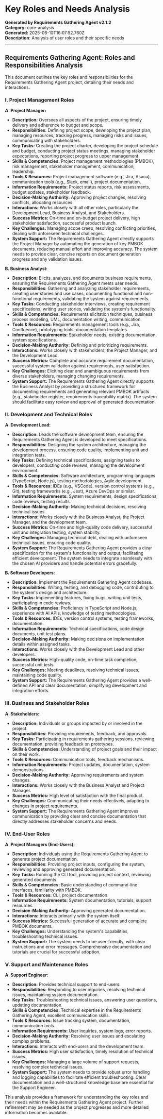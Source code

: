 # Key Roles and Needs Analysis

**Generated by Requirements Gathering Agent v2.1.2**  
**Category:** core-analysis  
**Generated:** 2025-06-10T16:07:52.760Z  
**Description:** Analysis of user roles and their specific needs

---

## Requirements Gathering Agent: Roles and Responsibilities Analysis

This document outlines the key roles and responsibilities for the Requirements Gathering Agent project, detailing their needs and interactions.

### I. Project Management Roles

**A. Project Manager:**

* **Description:** Oversees all aspects of the project, ensuring timely delivery and adherence to budget and scope.
* **Responsibilities:** Defining project scope, developing the project plan, managing resources, tracking progress, managing risks and issues, communicating with stakeholders.
* **Key Tasks:**  Creating the project charter, developing the project schedule and budget, conducting project status meetings, managing stakeholder expectations, reporting project progress to upper management.
* **Skills & Competencies:** Project management methodologies (PMBOK), risk management, stakeholder management, communication, leadership.
* **Tools & Resources:** Project management software (e.g., Jira, Asana), communication tools (e.g., Slack, email), project documentation.
* **Information Requirements:** Project status reports, risk assessments, budget updates, stakeholder feedback.
* **Decision-Making Authority:** Approving project changes, resolving conflicts, allocating resources.
* **Interactions:**  Works closely with all other roles, particularly the Development Lead, Business Analyst, and Stakeholders.
* **Success Metrics:** On-time and on-budget project delivery, high stakeholder satisfaction, successful product launch.
* **Key Challenges:** Managing scope creep, resolving conflicting priorities, dealing with unforeseen technical challenges.
* **System Support:** The Requirements Gathering Agent directly supports the Project Manager by automating the generation of key PMBOK documents, reducing manual effort and improving accuracy.  The system needs to provide clear, concise reports on document generation progress and any validation issues.


**B. Business Analyst:**

* **Description:**  Elicits, analyzes, and documents business requirements, ensuring the Requirements Gathering Agent meets user needs.
* **Responsibilities:** Gathering and analyzing stakeholder requirements, creating user stories and use cases, documenting functional and non-functional requirements, validating the system against requirements.
* **Key Tasks:** Conducting stakeholder interviews, creating requirement specifications, writing user stories, validating the system's functionality.
* **Skills & Competencies:** Requirements elicitation techniques, business process modeling, UML, documentation writing, communication.
* **Tools & Resources:** Requirements management tools (e.g., Jira, Confluence), prototyping tools, documentation templates.
* **Information Requirements:** Stakeholder needs, existing documentation, system specifications.
* **Decision-Making Authority:** Defining and prioritizing requirements.
* **Interactions:** Works closely with stakeholders, the Project Manager, and the Development Lead.
* **Success Metrics:** Complete and accurate requirement documentation, successful system validation against requirements, user satisfaction.
* **Key Challenges:** Eliciting clear and unambiguous requirements from diverse stakeholders, managing changing requirements.
* **System Support:** The Requirements Gathering Agent directly supports the Business Analyst by providing a structured framework for documenting requirements and generating relevant PMBOK artifacts (e.g., stakeholder register, requirements traceability matrix). The system should facilitate easy review and approval of generated documentation.


### II. Development and Technical Roles

**A. Development Lead:**

* **Description:** Leads the software development team, ensuring the Requirements Gathering Agent is developed to meet specifications.
* **Responsibilities:**  Designing the system architecture, managing the development process, ensuring code quality, implementing unit and integration tests.
* **Key Tasks:** Defining technical specifications, assigning tasks to developers, conducting code reviews, managing the development environment.
* **Skills & Competencies:** Software architecture, programming languages (TypeScript, Node.js), testing methodologies, Agile development.
* **Tools & Resources:** IDEs (e.g., VSCode), version control systems (e.g., Git), testing frameworks (e.g., Jest), Azure DevOps or similar.
* **Information Requirements:** System requirements, design specifications, code reviews, testing results.
* **Decision-Making Authority:**  Making technical decisions, resolving technical issues.
* **Interactions:** Works closely with the Business Analyst, the Project Manager, and the development team.
* **Success Metrics:** On-time and high-quality code delivery, successful unit and integration testing, system stability.
* **Key Challenges:** Managing technical debt, dealing with unforeseen technical issues, ensuring code quality.
* **System Support:**  The Requirements Gathering Agent provides a clear specification for the system's functionality and output, facilitating efficient development.  The system needs to integrate seamlessly with the chosen AI providers and handle potential errors gracefully.


**B. Software Developers:**

* **Description:** Implement the Requirements Gathering Agent codebase.
* **Responsibilities:** Writing, testing, and debugging code, contributing to the system's design and architecture.
* **Key Tasks:** Implementing features, fixing bugs, writing unit tests, participating in code reviews.
* **Skills & Competencies:**  Proficiency in TypeScript and Node.js, experience with AI APIs, knowledge of testing methodologies.
* **Tools & Resources:** IDEs, version control systems, testing frameworks, documentation.
* **Information Requirements:** Technical specifications, code design documents, unit test plans.
* **Decision-Making Authority:**  Making decisions on implementation details within assigned tasks.
* **Interactions:** Works closely with the Development Lead and other developers.
* **Success Metrics:**  High-quality code, on-time task completion, successful unit tests.
* **Key Challenges:** Meeting deadlines, resolving technical issues, maintaining code quality.
* **System Support:**  The Requirements Gathering Agent provides a well-defined API and clear documentation, simplifying development and integration efforts.


### III. Business and Stakeholder Roles

**A. Stakeholders:**

* **Description:** Individuals or groups impacted by or involved in the project.
* **Responsibilities:** Providing requirements, feedback, and approvals.
* **Key Tasks:** Participating in requirements gathering sessions, reviewing documentation, providing feedback on prototypes.
* **Skills & Competencies:** Understanding of project goals and their impact on their work.
* **Tools & Resources:** Communication tools, feedback mechanisms.
* **Information Requirements:** Project updates, documentation, system demonstrations.
* **Decision-Making Authority:** Approving requirements and system changes.
* **Interactions:** Works closely with the Business Analyst and Project Manager.
* **Success Metrics:**  High level of satisfaction with the final product.
* **Key Challenges:** Communicating their needs effectively, adapting to changes in project requirements.
* **System Support:** The Requirements Gathering Agent improves communication by providing clear and concise documentation that directly addresses stakeholder concerns and needs.


### IV. End-User Roles

**A. Project Managers (End-Users):**

* **Description:** Individuals using the Requirements Gathering Agent to generate project documentation.
* **Responsibilities:** Providing project inputs, configuring the system, reviewing and approving generated documentation.
* **Key Tasks:** Running the CLI tool, providing project context, reviewing generated documents.
* **Skills & Competencies:** Basic understanding of command-line interfaces, familiarity with PMBOK.
* **Tools & Resources:**  CLI, project documentation.
* **Information Requirements:** System documentation, tutorials, support resources.
* **Decision-Making Authority:** Approving generated documentation.
* **Interactions:**  Interacts primarily with the system itself.
* **Success Metrics:**  Successful generation of accurate and complete PMBOK documents.
* **Key Challenges:** Understanding the system's capabilities, troubleshooting technical issues.
* **System Support:** The system needs to be user-friendly, with clear instructions and error messages. Comprehensive documentation and tutorials are crucial for successful adoption.


### V. Support and Maintenance Roles

**A. Support Engineer:**

* **Description:** Provides technical support to end-users.
* **Responsibilities:**  Responding to user inquiries, resolving technical issues, maintaining system documentation.
* **Key Tasks:** Troubleshooting technical issues, answering user questions, updating documentation.
* **Skills & Competencies:**  Technical expertise in the Requirements Gathering Agent, excellent communication skills.
* **Tools & Resources:**  Issue tracking system, documentation, communication tools.
* **Information Requirements:** User inquiries, system logs, error reports.
* **Decision-Making Authority:**  Resolving user issues and escalating complex problems.
* **Interactions:** Interacts with end-users and the development team.
* **Success Metrics:**  High user satisfaction, timely resolution of technical issues.
* **Key Challenges:** Managing a large volume of support requests, resolving complex technical issues.
* **System Support:**  The system needs to provide robust error handling and logging capabilities to facilitate efficient troubleshooting.  Clear documentation and a well-structured knowledge base are essential for the Support Engineer.


This analysis provides a framework for understanding the key roles and their needs within the Requirements Gathering Agent project.  Further refinement may be needed as the project progresses and more detailed information becomes available.
